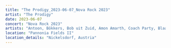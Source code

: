 ```yaml
---
title: "The Prodigy_2023-06-07_Nova Rock 2023"
artist: "The Prodigy"
date: 2023-06-07
concert: "Nova Rock 2023"
artists: "Antoon, Bökkers, Bob uit Zuid, Amon Amarth, Coach Party, Blaas of Glory, Claude, Buntai, Fox, All Faces Down, 30Zona, Annisokay"
location: "Pannonia Fields II"
location_details: "Nickelsdorf, Austria"
---
```

